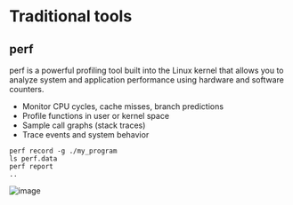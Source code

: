 # Traditional tools
## perf
perf is a powerful profiling tool built into the Linux kernel that allows you to analyze system and application performance using hardware and software counters.

- Monitor CPU cycles, cache misses, branch predictions
- Profile functions in user or kernel space
- Sample call graphs (stack traces)
- Trace events and system behavior
```
perf record -g ./my_program
ls perf.data
perf report
..
```
![image](https://github.com/user-attachments/assets/7b4938c1-87e2-4ee2-8c7c-32c1878f5bd4)
